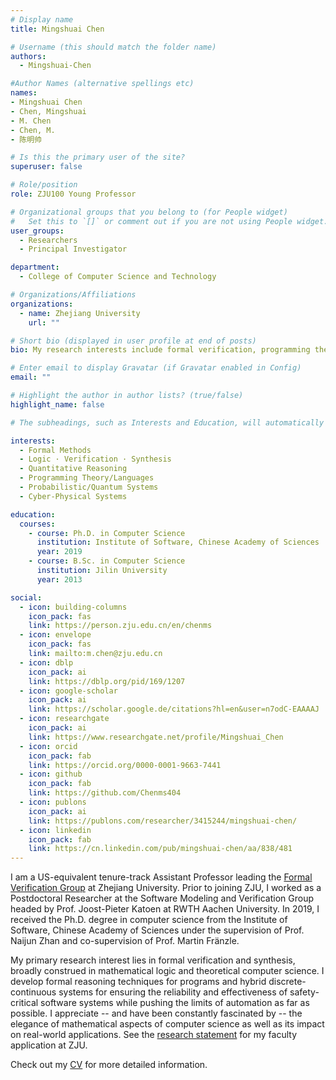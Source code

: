 ```yaml
---
# Display name
title: Mingshuai Chen

# Username (this should match the folder name)
authors:
  - Mingshuai-Chen

#Author Names (alternative spellings etc)
names:
- Mingshuai Chen
- Chen, Mingshuai
- M. Chen
- Chen, M.
- 陈明帅

# Is this the primary user of the site?
superuser: false

# Role/position
role: ZJU100 Young Professor

# Organizational groups that you belong to (for People widget)
#   Set this to `[]` or comment out if you are not using People widget.
user_groups:
  - Researchers
  - Principal Investigator

department:
  - College of Computer Science and Technology

# Organizations/Affiliations
organizations:
  - name: Zhejiang University
    url: ""

# Short bio (displayed in user profile at end of posts)
bio: My research interests include formal verification, programming theory, and logical aspects of computer science.

# Enter email to display Gravatar (if Gravatar enabled in Config)
email: ""

# Highlight the author in author lists? (true/false)
highlight_name: false

# The subheadings, such as Interests and Education, will automatically translate depending on the language chosen in `config.yaml`. To customize the subheading text, see the Language page in the docs.

interests:
  - Formal Methods
  - Logic · Verification · Synthesis
  - Quantitative Reasoning
  - Programming Theory/Languages
  - Probabilistic/Quantum Systems
  - Cyber-Physical Systems

education:
  courses:
    - course: Ph.D. in Computer Science
      institution: Institute of Software, Chinese Academy of Sciences
      year: 2019
    - course: B.Sc. in Computer Science
      institution: Jilin University
      year: 2013

social:
  - icon: building-columns
    icon_pack: fas
    link: https://person.zju.edu.cn/en/chenms
  - icon: envelope
    icon_pack: fas
    link: mailto:m.chen@zju.edu.cn
  - icon: dblp
    icon_pack: ai
    link: https://dblp.org/pid/169/1207
  - icon: google-scholar
    icon_pack: ai
    link: https://scholar.google.de/citations?hl=en&user=n7odC-EAAAAJ
  - icon: researchgate
    icon_pack: ai
    link: https://www.researchgate.net/profile/Mingshuai_Chen
  - icon: orcid
    icon_pack: fab
    link: https://orcid.org/0000-0001-9663-7441
  - icon: github
    icon_pack: fab
    link: https://github.com/Chenms404
  - icon: publons
    icon_pack: ai
    link: https://publons.com/researcher/3415244/mingshuai-chen/
  - icon: linkedin
    icon_pack: fab
    link: https://cn.linkedin.com/pub/mingshuai-chen/aa/838/481
---
```


I am a US-equivalent tenure-track Assistant Professor leading the [Formal Verification Group](/) at Zhejiang University. Prior to joining ZJU, I worked as a Postdoctoral Researcher at the Software Modeling and Verification Group headed by Prof. Joost-Pieter Katoen at RWTH Aachen University. In 2019, I received the Ph.D. degree in computer science from the Institute of Software, Chinese Academy of Sciences under the supervision of Prof. Naijun Zhan and co-supervision of Prof. Martin Fränzle.

My primary research interest lies in formal verification and synthesis, broadly construed in mathematical logic and theoretical computer science. I develop formal reasoning techniques for programs and hybrid discrete-continuous systems for ensuring the reliability and effectiveness of safety-critical software systems while pushing the limits of automation as far as possible. I appreciate -- and have been constantly fascinated by -- the elegance of mathematical aspects of computer science as well as its impact on real-world applications. See the [research statement](/files/Research%20Statement_Mingshuai%20Chen.pdf) for my faculty application at ZJU.

<i class="fa-solid fa-download"></i> Check out my [CV](/files/CV_Mingshuai%20Chen.pdf) for more detailed information.

